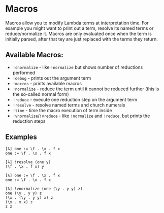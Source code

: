 # Macros

Macros allow you to modify Lambda terms at interpretation time.
For example you might want to print out a term, resolve its named terms or reduce/normalize it.
Macros are only evaluated once when the term is initially parsed, after that tey are just replaced with the terms they return.

## Available Macros:
* `!cnormalize` - like `!normalize` but shows number of reductions performed
* `!debug` - prints out the argument term
* `!macros` - prints available macros
* `!normalize` - reduce the term until it cannot be reduced further (this is the so-called normal form)
* `!reduce` - execute one reduction step on the argument term
* `!resolve` - resolve named terms and church numerals
* `!time` - time the macro execution of term inside
* `!vnormalize`/`!vreduce` - like `!normalize` and `!reduce`, but prints the reduction steps

## Examples
```
[λ] one := \f . \x . f x
one := \f . \x . f x

[λ] !resolve (one y)
(\f . \x . f x) y
```

```
[λ] one := \f . \x . f x
one := \f . \x . f x

[λ] !vnormalize (one (\y . y y) z)
one (\y . y y) z
(\x . (\y . y y) x) z
(\x . x x) z
z z
```
